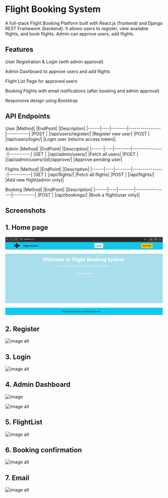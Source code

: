 # Flight Booking System

A full-stack Flight Booking Platform built with React.js (frontend) and Django REST Framework (backend).
It allows users to register, view available flights, and book flights. Admin can approve users, add flights.

## Features

User Registration & Login (with admin approval)

Admin Dashboard to approve users and add flights

Flight List Page for approved users

Booking Flights with email notifications (after booking and admin approval)

Responsive design using Bootstrap

## API Endpoints

User
|Method|    |EndPoint|                |Description|
|------|----|--------|----------------|-----------|
|POST  |    |/api/users/register/|    |Register new user|
|POST  |    |/api/users/login/|       |Login user (returns access token)|

Admin
|Method|    |EndPoint|                |Description|
|------|----|--------|----------------|-----------|
|GET  |    |/api/admin/users/|    |Fetch all users|
|POST  |    |/api/admin/users/{id}/approve/|       |Approve pending user|

Flights
|Method|    |EndPoint|                |Description|
|------|----|--------|----------------|-----------|
|GET  |    |/api/flights/|    |Fetch all flights|
|POST  |    |/api/flights/|       |Add new flight(admin only)|

Booking
|Method|    |EndPoint|                |Description|
|------|----|--------|----------------|-----------|
|POST |    |/api/bookings/|    |Book a flight(user only)|






## Screenshots

## 1. Home page
![image alt](https://github.com/Nikhila-27/Flight-Booking-Management/blob/a2d8899250fb9ef828f43bb9a7f11e919c776361/client/FlightProject/Screenshot%202025-10-25%20112729.png)

## 2. Register
![image alt](https://github.com/Nikhila-27/Air-Booking/blob/f0fda8aef754f361c26fce35a8991a3c9bce8221/Screenshot%202025-10-25%20111928.png)

## 3. Login
![image alt](https://github.com/Nikhila-27/Air-Booking/blob/8ac98a2801ee1342cb0a10de7a40ead539f1d875/Screenshot%202025-10-25%20111954.png)

## 4. Admin Dashboard
![image](https://github.com/Nikhila-27/Air-Booking/blob/1ca0b345f290a47efe2ea6f3b90741be6e980710/Screenshot%202025-10-25%20112339.png)

![image alt](https://github.com/Nikhila-27/Air-Booking/blob/bdc41f2f64248619d15e15236d5f0803b5930993/Screenshot%202025-10-25%20112408.png)

## 5. FlightList
![image alt](https://github.com/Nikhila-27/Air-Booking/blob/8b1d494b0103d779674ec5da74139c788addf980/Screenshot%202025-10-25%20112540.png)

## 6. Booking confirmation
![image alt](https://github.com/Nikhila-27/Air-Booking/blob/fc7349f3bbd439909508c5f667cc7dc29e2c712f/Screenshot%202025-10-25%20112619.png)

## 7. Email
![image alt](https://github.com/Nikhila-27/Air-Booking/blob/f6f082ba360b25b8b3c1dec5be9ded2ee1ee8f31/Screenshot%202025-10-25%20123923.png)
